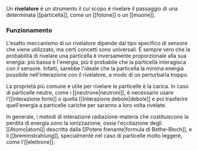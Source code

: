 Un **rivelatore** è un strumento il cui scopo è rivelare il passaggio di una determinata [[particella]], come un [[fotone]] o un [[muone]].
### Funzionamento
L'esatto meccanismo di un rivelatore dipende dal tipo specifico di sensore che viene utilizzato, ma certi concetti sono universali. È sempre vero che la probabilità di rivelare una particella è inversamente proporzionale alla sua energia: più bassa è l'energia, più è probabile che la particella interagisca con il sensore. Infatti, sarebbe l'ideale che la particella la minima energia possibile nell'interazione con il rivelatore, a modo di un perturbarla troppo.

La proprietà più comune e utile per rivelare le particelle è la carica. In caso di particelle neutre, come i [[neutrone|neutroni]], è necessario usare l'[[interazione forte]] o quella [[Interazione debole|debole]] e poi trasferire quell'energia a particelle cariche per saranno a loro volta rivelate.

In generale, i metodi di interazione radiazione-materia che costituiscono la perdita di energia sono la ionizzazione, ossia l'eccitazione degli [[Atomo|atomi]] descritta dalla [[Potere frenante|formula di Bethe-Bloch]], e il [[bremmstrahlung]], specialmente nel caso di particelle molto leggere, come l'[[elettrone]].